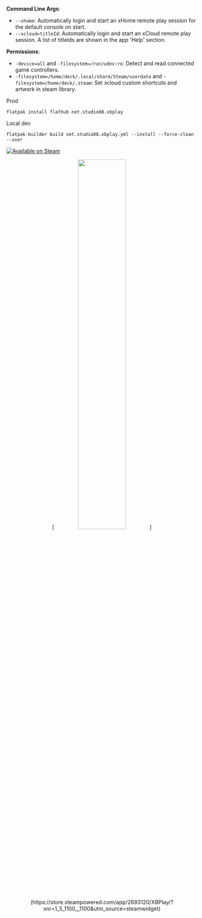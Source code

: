 **Command Line Args**:
- `--xhome`: Automatically login and start an xHome remote play session for the default console on start.
- `--xcloud=titleId`: Automatically login and start an xCloud remote play session. A list of titleIds are shown in the app 'Help' section.

**Permissions**:
- `-device=all` and `-filesystem=/run/udev:ro`: Detect and read connected game controllers.
- `-filesystem=/home/deck/.local/share/Steam/userdata` and `-filesystem=/home/deck/.steam`: Set xcloud custom shortcuts and artwork in steam library.

Prod
```
flatpak install flathub net.studio08.xbplay
```

Local dev
```
flatpak-builder build net.studio08.xbplay.yml --install --force-clean --user
```

[![Available on Steam](https://www.dropbox.com/scl/fi/6qqguxkkxi4xp4379j5rn/Screenshot-2023-12-06-002714.png?rlkey=ycjz5dnnnw5zz32z1pxicqfa1&raw=1)](https://store.steampowered.com/app/2693120/XBPlay/?snr=1_5_1100__1100&utm_source=steamwidget)

<p align="center">
	[<img src="https://www.dropbox.com/scl/fi/6qqguxkkxi4xp4379j5rn/Screenshot-2023-12-06-002714.png?rlkey=ycjz5dnnnw5zz32z1pxicqfa1&raw=1" width="50%" object-fit="contain">](https://store.steampowered.com/app/2693120/XBPlay/?snr=1_5_1100__1100&utm_source=steamwidget)
</p>